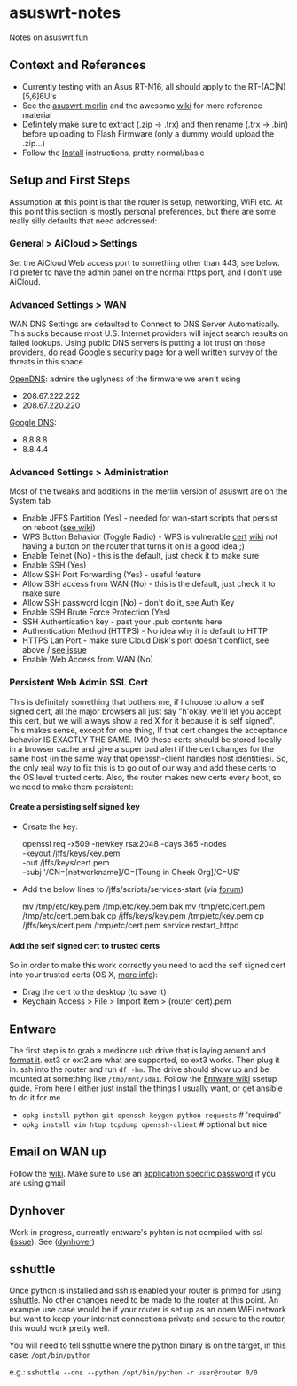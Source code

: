 asuswrt-notes
=============

Notes on asuswrt fun

Context and References
--------------------

* Currently testing with an Asus RT-N16, all should apply to the RT-(AC|N)[5,6]6U's
* See the [asuswrt-merlin](https://github.com/RMerl/asuswrt-merlin) and the awesome [wiki](https://github.com/RMerl/asuswrt-merlin/wiki) for more reference material
* Definitely make sure to extract (.zip -> .trx) and then rename (.trx -> .bin) before uploading to Flash Firmware (only a dummy would upload the .zip...)
* Follow the [Install](https://github.com/RMerl/asuswrt-merlin/wiki/Installation) instructions, pretty normal/basic

Setup and First Steps
---------------------
Assumption at this point is that the router is setup, networking, WiFi etc. At this point this section is mostly personal preferences, but there are some really silly defaults that need addressed:

### General > AiCloud > Settings
Set the AiCloud Web access port to something other than 443, see below.  I'd prefer to have the admin panel on the normal https port, and I don't use AiCloud.  

### Advanced Settings > WAN 
WAN DNS Settings are defaulted to Connect to DNS Server Automatically.  This sucks because most U.S. Internet providers will inject search results on failed lookups.  Using public DNS servers is putting a lot trust on those providers, do read Google's [security page](https://developers.google.com/speed/public-dns/docs/security) for a well written survey of the threats in this space

[OpenDNS](https://store.opendns.com/setup/device/asus_device): admire the uglyness of the firmware we aren't using
* 208.67.222.222
* 208.67.220.220

[Google DNS](https://developers.google.com/speed/public-dns/): 
* 8.8.8.8
* 8.8.4.4

### Advanced Settings > Administration
Most of the tweaks and additions in the merlin version of asuswrt are on the System tab
* Enable JFFS Partition (Yes) - needed for wan-start scripts that persist on reboot ([see wiki](https://github.com/RMerl/asuswrt-merlin/wiki/JFFS))
* WPS Button Behavior (Toggle Radio) - WPS is vulnerable [cert](http://www.us-cert.gov/ncas/alerts/TA12-006A) [wiki](http://en.wikipedia.org/wiki/Wi-Fi_Protected_Setup#Security) not having a button on the router that turns it on is a good idea ;)
* Enable Telnet (No) - this is the default, just check it to make sure
* Enable SSH (Yes)
* Allow SSH Port Forwarding (Yes) - useful feature
* Allow SSH access from WAN (No) - this is the default, just check it to make sure
* Allow SSH password login (No) - don't do it, see Auth Key
* Enable SSH Brute Force Protection (Yes)
* SSH Authentication key - past your .pub contents here
* Authentication Method (HTTPS) - No idea why it is default to HTTP 
* HTTPS Lan Port - make sure Cloud Disk's port doesn't conflict, see above / [see issue](https://github.com/RMerl/asuswrt-merlin/issues/454)
* Enable Web Access from WAN (No)

### Persistent Web Admin SSL Cert
This is definitely something that bothers me, if I choose to allow a self signed cert, all the major browsers all just say "h'okay, we'll let you accept this cert, but we will always show a red X for it because it is self signed".  This makes sense, except for one thing, If that cert changes the acceptance behavior IS EXACTLY THE SAME.  IMO these certs should be stored locally in a browser cache and give a super bad alert if the cert changes for the same host (in the same way that openssh-client handles host identities).  So, the only real way to fix this is to go out of our way and add these certs to the OS level trusted certs.  Also, the router makes new certs every boot, so we need to make them persistent:

#### Create a persisting self signed key
* Create the key: 

    openssl req -x509 -newkey rsa:2048 -days 365 -nodes \
        -keyout /jffs/keys/key.pem \
        -out /jffs/keys/cert.pem \
        -subj '/CN=[networkname]/O=[Toung in Cheek Org]/C=US'

* Add the below lines to /jffs/scripts/services-start (via [forum](http://forums.smallnetbuilder.com/showthread.php?t=10176))

    mv /tmp/etc/key.pem /tmp/etc/key.pem.bak
    mv /tmp/etc/cert.pem /tmp/etc/cert.pem.bak
    cp /jffs/keys/key.pem /tmp/etc/key.pem
    cp /jffs/keys/cert.pem /tmp/etc/cert.pem
    service restart_httpd

#### Add the self signed cert to trusted certs
So in order to make this work correctly you need to add the self signed cert into your trusted certs (OS X, [more info](http://www.robpeck.com/2010/10/google-chrome-mac-os-x-and-self-signed-ssl-certificates/#.Un_4R2RDuiU)): 
* Drag the cert to the desktop (to save it)
* Keychain Access > File > Import Item > (router cert).pem

Entware
-------
The first step is to grab a mediocre usb drive that is laying around and [format it](http://www.itechlounge.net/2012/01/linux-partition-and-format-external-hard-drive-as-ext3-filesystem/). ext3 or ext2 are what are supported, so ext3 works.  Then plug it in.  ssh into the router and run `df -hm`.  The drive should show up and be mounted at something like `/tmp/mnt/sda1`. Follow the [Entware wiki](https://github.com/RMerl/asuswrt-merlin/wiki/Entware) ssetup guide.  From here I either just install the things I usually want, or get ansible to do it for me.

* `opkg install python git openssh-keygen python-requests` # 'required'
* `opkg install vim htop tcpdump openssh-client` # optional but nice

Email on WAN up
---------------
Follow the [wiki](https://github.com/RMerl/asuswrt-merlin/wiki/Sending-Email).  Make sure to use an [application specific password](https://support.google.com/accounts/answer/185833?hl=en) if you are using gmail

Dynhover
--------
Work in progress, currently entware's pyhton is not compiled with ssl ([issue](https://code.google.com/p/wl500g-repo/issues/detail?id=268)).  See ([dynhover](https://github.com/bryfry/dynhover))

sshuttle
--------
Once python is installed and ssh is enabled your router is primed for using [sshuttle](https://github.com/apenwarr/sshuttle).  No other changes need to be made to the router at this point. An example use case would be if your router is set up as an open WiFi network but want to keep your internet connections private and secure to the router, this would work pretty well.

You will need to tell sshuttle where the python binary is on the target, in this case: `/opt/bin/python`

e.g.: `sshuttle --dns --python /opt/bin/python -r user@router 0/0`
